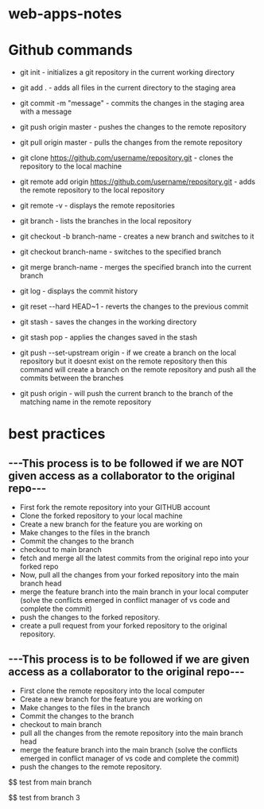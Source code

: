 # web-apps-notes

# Github commands

- git init - initializes a git repository in the current working directory
- git add . - adds all files in the current directory to the staging area
- git commit -m "message" - commits the changes in the staging area with a message
- git push origin master - pushes the changes to the remote repository
- git pull origin master - pulls the changes from the remote repository
- git clone https://github.com/username/repository.git - clones the repository to the local machine
- git remote add origin https://github.com/username/repository.git - adds the remote repository to the local repository
- git remote -v - displays the remote repositories
- git branch - lists the branches in the local repository
- git checkout -b branch-name - creates a new branch and switches to it
- git checkout branch-name - switches to the specified branch
- git merge branch-name - merges the specified branch into the current branch
- git log - displays the commit history
- git reset --hard HEAD~1 - reverts the changes to the previous commit
- git stash - saves the changes in the working directory
- git stash pop - applies the changes saved in the stash

- git push --set-upstream origin <branch-name> - if we create a branch on the local repository but it doesnt exist on the remote repository then this command will create a branch on the remote repository and push all the commits between the branches

- git push origin <branch-name> - will push the current branch to the branch of the matching name in the remote repository


# best practices

## ---This process is to be followed if we are NOT given access as a collaborator to the original repo---

- First fork the remote repository into your GITHUB account
- Clone the forked repository to your local machine
- Create a new branch for the feature you are working on
- Make changes to the files in the branch
- Commit the changes to the branch
- checkout to main branch
- fetch and merge all the latest commits from the original repo into your forked repo
- Now, pull all the changes from your forked repository into the main branch head
- merge the feature branch into the main branch in your local computer
  (solve the conflicts emerged in conflict manager of vs code and complete the commit)
- push the changes to the forked repository.
- create a pull request from your forked repository to the original repository.

## ---This process is to be followed if we are given access as a collaborator to the original repo---

- First clone the remote repository into the local computer
- Create a new branch for the feature you are working on
- Make changes to the files in the branch
- Commit the changes to the branch
- checkout to main branch
- pull all the changes from the remote repository into the main branch head
- merge the feature branch into the main branch
  (solve the conflicts emerged in conflict manager of vs code and complete the commit)
- push the changes to the remote repository.


$$ test from main branch


$$ test from branch 3

